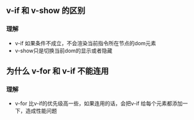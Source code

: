 ## v-if 和 v-show 的区别
### 理解
- v-if 如果条件不成立，不会渲染当前指令所在节点的dom元素
- v-show只是切换当前dom的显示或者隐藏

## 为什么 v-for 和 v-if 不能连用
### 理解
- v-for 比v-if的优先级高一些，如果连用的话，会把v-if 给每个元素都添加一下，造成性能问题

